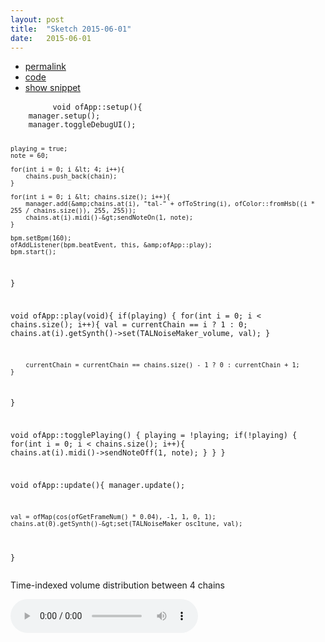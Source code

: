```yaml
---
layout: post
title:  "Sketch 2015-06-01"
date:   2015-06-01
---
```

<div class="code">
    <ul>
		<li><a href="{% post_url 2015-06-01-sketch %}">permalink</a></li>
		<li><a href="https://github.com/dailysketches/dailySketches/tree/master/sketches/2015-06-01">code</a></li>
		<li><a href="#" class="snippet-button">show snippet</a></li>
	</ul>
    <pre class="snippet">
        <code class="cpp">void ofApp::setup(){
    manager.setup();
    manager.toggleDebugUI();

    playing = true;
    note = 60;
    
    for(int i = 0; i &lt; 4; i++){
        chains.push_back(chain);
    }
    
    for(int i = 0; i &lt; chains.size(); i++){
        manager.add(&amp;chains.at(i), "tal-" + ofToString(i), ofColor::fromHsb((i * 255 / chains.size()), 255, 255));
        chains.at(i).midi()-&gt;sendNoteOn(1, note);
    }
    
    bpm.setBpm(160);
    ofAddListener(bpm.beatEvent, this, &amp;ofApp::play);
    bpm.start();
}

void ofApp::play(void){
    if(playing) {
        for(int i = 0; i &lt; chains.size(); i++){
            val = currentChain == i ? 1 : 0;
            chains.at(i).getSynth()-&gt;set(TALNoiseMaker_volume, val);
        }

        currentChain = currentChain == chains.size() - 1 ? 0 : currentChain + 1;
    }
}

void ofApp::togglePlaying() {
    playing = !playing;
    if(!playing) {
        for(int i = 0; i &lt; chains.size(); i++){
            chains.at(i).midi()-&gt;sendNoteOff(1, note);
        }
    }
}

void ofApp::update(){
    manager.update();
    
    val = ofMap(cos(ofGetFrameNum() * 0.04), -1, 1, 0, 1);
    chains.at(0).getSynth()-&gt;set(TALNoiseMaker_osc1tune, val);
}</code>
    </pre>
</div>
<p class="description">Time-indexed volume distribution between 4 chains</p>
<audio controls>
    <source src="https://github.com/dailysketches/sketches-2015-04-22/blob/master/openFrameworks/2015-06-01.mp3?raw=true" type="audio/mpeg">
    Your browser does not support the audio element.
</audio>